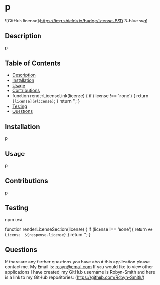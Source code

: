 # p
![GitHub license](https://img.shields.io/badge/license-BSD 3-blue.svg)

  ## Description
  p

  ## Table of Contents
  + [Description](#description)
  + [Installation](#installation)
  + [Usage](#usage)
  + [Contributions](#contributions)
  + function renderLicenseLink(license) {
  if (license !== 'none') {
    return `[license](#license)`;
  }
  return '';
}
  + [Testing](#tests)
  + [Questions](#questions)


  ## Installation
  p


  ## Usage
  p


  ## Contributions
  p


  ## Testing
  npm test


  function renderLicenseSection(license) {
  if (license !== 'none'){
    return `## License 
    ${response.license}`
  }
  return '';
}


  ## Questions
  If there are any further questions you have about this application please contact me. 
  My Email is: robyn@email.com
  If you would like to view other applications I have created; my GitHub username is Robyn-Smith and here is a link to my GitHub repositories: (https://github.com/Robyn-Smith/)
